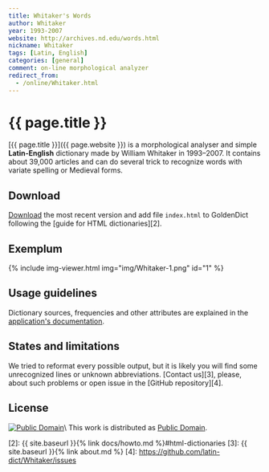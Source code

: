 ```yaml
---
title: Whitaker's Words
author: Whitaker
year: 1993-2007
website: http://archives.nd.edu/words.html
nickname: Whitaker
tags: [Latin, English]
categories: [general]
comment: on-line morphological analyzer
redirect_from:
  - /online/Whitaker.html
---
```

# {{ page.title }}

[{{ page.title }}]({{ page.website }}) is a morphological analyser and simple **Latin-English** dictionary made by William Whitaker in 1993–2007. It contains about 39,000 articles and can do several trick to recognize words with variate spelling or Medieval forms.


## Download

[Download][1] the most recent version and add file `index.html` to GoldenDict following the [guide for HTML dictionaries][2].


## Exemplum

{% include img-viewer.html img="img/Whitaker-1.png" id="1" %}


## Usage guidelines

Dictionary sources, frequencies and other attributes are explained in the [application's documentation](http://archives.nd.edu/whitaker/wordsdoc.htm#DICTIONARY).


## States and limitations

We tried to reformat every possible output, but it is likely you will find some unrecognized lines or unknown abbreviations. [Contact us][3], please, about such problems or open issue in the [GitHub repository][4].


## License

[![Public Domain](https://licensebuttons.net/p/mark/1.0/88x31.png)](http://creativecommons.org/publicdomain/mark/1.0/)\\
This work is distributed as [Public Domain](http://creativecommons.org/publicdomain/mark/1.0/).


[1]: https://github.com/latin-dict/Whitaker/releases
[2]: {{ site.baseurl }}{% link docs/howto.md %}#html-dictionaries
[3]: {{ site.baseurl }}{% link about.md %}
[4]: https://github.com/latin-dict/Whitaker/issues
